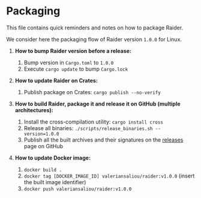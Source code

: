 Packaging
=========

This file contains quick reminders and notes on how to package Raider.

We consider here the packaging flow of Raider version `1.0.0` for Linux.

1. **How to bump Raider version before a release:**
    1. Bump version in `Cargo.toml` to `1.0.0`
    2. Execute `cargo update` to bump `Cargo.lock`

2. **How to update Raider on Crates:**
    1. Publish package on Crates: `cargo publish --no-verify`

3. **How to build Raider, package it and release it on GitHub (multiple architectures):**
    1. Install the cross-compilation utility: `cargo install cross`
    2. Release all binaries: `./scripts/release_binaries.sh --version=1.0.0`
    3. Publish all the built archives and their signatures on the [releases](https://github.com/valeriansaliou/raider/releases) page on GitHub

4. **How to update Docker image:**
    1. `docker build .`
    2. `docker tag [DOCKER_IMAGE_ID] valeriansaliou/raider:v1.0.0` (insert the built image identifier)
    3. `docker push valeriansaliou/raider:v1.0.0`
